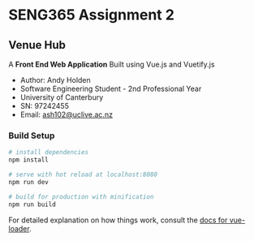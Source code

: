 # SENG365 Assignment 2

## Venue Hub

A **Front End Web Application** Built using Vue.js and Vuetify.js

- Author: Andy Holden
- Software Engineering Student - 2nd Professional Year
- University of Canterbury
- SN: 97242455
- Email: ash102@uclive.ac.nz

### Build Setup

``` bash
# install dependencies
npm install

# serve with hot reload at localhost:8080
npm run dev

# build for production with minification
npm run build
```

For detailed explanation on how things work, consult the [docs for vue-loader](http://vuejs.github.io/vue-loader).
